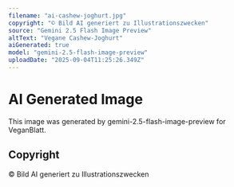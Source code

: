 ```yaml
---
filename: "ai-cashew-joghurt.jpg"
copyright: "© Bild AI generiert zu Illustrationszwecken"
source: "Gemini 2.5 Flash Image Preview"
altText: "Vegane Cashew-Joghurt"
aiGenerated: true
model: "gemini-2.5-flash-image-preview"
uploadDate: "2025-09-04T11:25:26.349Z"
---
```


# AI Generated Image

This image was generated by gemini-2.5-flash-image-preview for VeganBlatt.

## Copyright
© Bild AI generiert zu Illustrationszwecken
